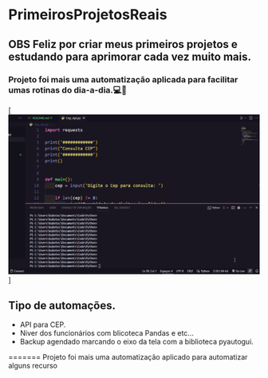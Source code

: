 # PrimeirosProjetosReais


## OBS Feliz por criar meus primeiros projetos  e estudando para aprimorar cada vez muito mais.

### Projeto foi mais uma automatização aplicada para facilitar umas rotinas do dia-a-dia.💻🚀



[<img src="./tela.gif" alt="gif da tela inicial python">]

## Tipo de automações.

- API para CEP.
- Niver dos funcionários com blicoteca Pandas e etc...
- Backup agendado marcando o eixo da tela com a biblioteca pyautogui.


=======
Projeto foi mais uma automatização aplicado para automatizar alguns recurso 
